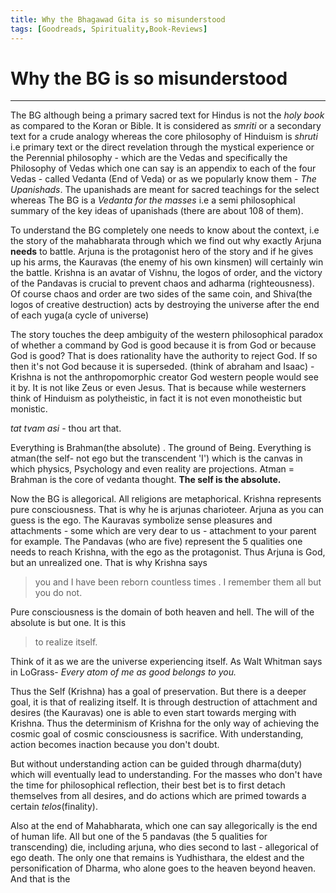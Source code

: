 ```yaml
---
title: Why the Bhagawad Gita is so misunderstood
tags: [Goodreads, Spirituality,Book-Reviews]
---
```


# Why the BG is so misunderstood

***  
  
The BG although being a primary sacred text for Hindus is not the *holy book* as compared to the Koran or Bible. It is considered as *smriti* or a secondary text for a crude analogy whereas the core philosophy of Hinduism is *shruti* i.e primary text or the direct revelation through the mystical experience or the Perennial philosophy - which are the Vedas and specifically the Philosophy of Vedas which one can say is an appendix to each of the four Vedas - called Vedanta (End of Veda) or as we popularly know them - *The Upanishads*. The upanishads are meant for sacred teachings for the select whereas The BG is a *Vedanta for the masses* i.e a semi philosophical summary of the key ideas of upanishads (there are about 108 of them).  
  
To understand the BG completely one needs to know about the context, i.e the story of the mahabharata through which we find out why exactly Arjuna **needs** to battle. Arjuna is the protagonist hero of the story and if he gives up his arms, the Kauravas (the enemy of his own kinsmen) will certainly win the battle. Krishna is an avatar of Vishnu, the logos of order, and the victory of the Pandavas is crucial to prevent chaos and adharma (righteousness). Of course chaos and order are two sides of the same coin, and Shiva(the logos of creative destruction) acts by destroying the universe after the end of each yuga(a cycle of universe)  
  
The story touches the deep ambiguity of the western philosophical paradox of whether a command by God is good because it is from God or because God is good? That is does rationality have the authority to reject God. If so then it's not God because it is superseded. (think of abraham and Isaac) - Krishna is not the anthropomorphic creator God western people would see it by. It is not like Zeus or even Jesus. That is because while westerners think of Hinduism as polytheistic, in fact it is not even monotheistic but monistic.  
  
*tat tvam asi* - thou art that.  
  
Everything is Brahman(the absolute) . The ground of Being. Everything is atman(the self- not ego but the transcendent 'I') which is the canvas in which physics, Psychology and even reality are projections. Atman = Brahman is the core of vedanta thought. **The self is the absolute.**  
  
Now the BG is allegorical. All religions are metaphorical. Krishna represents pure consciousness. That is why he is arjunas charioteer. Arjuna as you can guess is the ego. The Kauravas symbolize sense pleasures and attachments - some which are very dear to us - attachment to your parent for example. The Pandavas (who are five) represent the 5 qualities one needs to reach Krishna, with the ego as the protagonist. Thus Arjuna is God, but an unrealized one. That is why Krishna says  
  
> you and I have been reborn countless times . I remember them all but you do not.  
  
Pure consciousness is the domain of both heaven and hell. The will of the absolute is but one. It is this  
  
> to realize itself.  
  
Think of it as we are the universe experiencing itself. As Walt Whitman says in LoGrass- *Every atom of me as good belongs to you.*  
  
Thus the Self (Krishna) has a goal of preservation. But there is a deeper goal, it is that of realizing itself. It is through destruction of attachment and desires (the Kauravas) one is able to even start towards merging with Krishna. Thus the determinism of Krishna for the only way of achieving the cosmic goal of cosmic consciousness is sacrifice. With understanding, action becomes inaction because you don't doubt.  
  
But without understanding action can be guided through dharma(duty) which will eventually lead to understanding. For the masses who don't have the time for philosophical reflection, their best bet is to first detach themselves from all desires, and do actions which are primed towards a certain *telos*(finality).  
  
Also at the end of Mahabharata, which one can say allegorically is the end of human life. All but one of the 5 pandavas (the 5 qualities for transcending) die, including arjuna, who dies second to last - allegorical of ego death. The only one that remains is Yudhisthara, the eldest and the personification of Dharma, who alone goes to the heaven beyond heaven. And that is the 